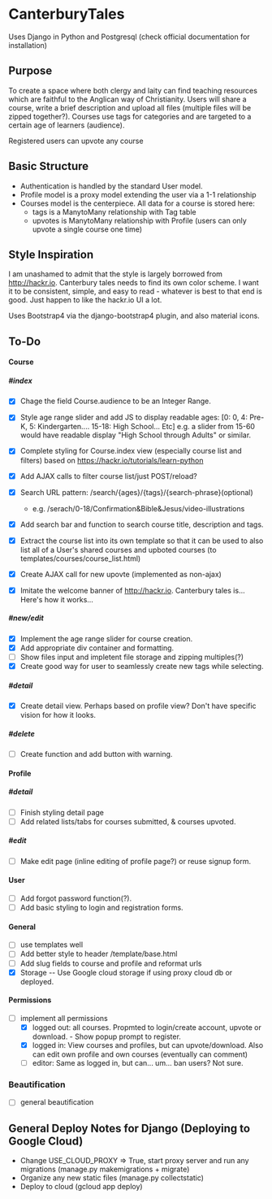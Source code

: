 # CanterburyTales
Uses Django in Python and Postgresql (check official documentation for installation)

## Purpose
To create a space where both clergy and laity can find teaching resources which are faithful to the Anglican way of Christianity. Users will share a course, write a brief description and upload all files (multiple files will be zipped together?). Courses use tags for categories and are targeted to a certain age of learners (audience).

Registered users can upvote any course

## Basic Structure
+ Authentication is handled by the standard User model.
+ Profile model is a proxy model extending the user via a 1-1 relationship
+ Courses model is the centerpiece. All data for a course is stored here:
  + tags is a ManytoMany relationship with Tag table
  + upvotes is ManytoMany relationship with Profile (users can only upvote a single course one time)

## Style Inspiration
I am unashamed to admit that the style is largely borrowed from http://hackr.io. Canterbury tales needs to find its own color scheme. I want it to be consistent, simple, and easy to read - whatever is best to that end is good. Just happen to like the hackr.io UI a lot.

Uses Bootstrap4 via the django-bootstrap4 plugin, and also material icons.


## To-Do
#### Course
##### #index
- [X] Chage the field Course.audience to be an Integer Range.
- [X] Style age range slider and add JS to display readable ages: [0: 0, 4: Pre-K, 5: Kindergarten.... 15-18: High School... Etc]
      e.g. a slider from 15-60 would have readable display "High School through Adults" or similar.

- [X] Complete styling for Course.index view (especially course list and filters) based on 
      https://hackr.io/tutorials/learn-python 
- [X] Add AJAX calls to filter course list/just POST/reload?
- [X] Search URL pattern: /search/{ages}/{tags}/{search-phrase}(optional)
    - e.g. /serach/0-18/Confirmation&Bible&Jesus/video-illustrations
- [X] Add search bar and function to search course title, description and tags.

- [X] Extract the course list into its own template so that it can be used to also list all of a User's shared courses and upboted courses (to templates/courses/course_list.html)
- [X] Create AJAX call for new upovte (implemented as non-ajax)

- [X] Imitate the welcome banner of http://hackr.io. Canterbury tales is... Here's how it works...

##### #new/edit
- [X] Implement the age range slider for course creation.
- [X] Add appropriate div container and formatting.
- [ ] Show files input and impletent file storage and zipping multiples(?)
- [X] Create good way for user to seamlessly create new tags while selecting.

##### #detail
- [X] Create detail view. Perhaps based on profile view? Don't have specific vision for how it looks.

##### #delete
- [ ] Create function and add button with warning.

#### Profile
##### #detail
- [ ] Finish styling detail page
- [ ] Add related lists/tabs for courses submitted, & courses upvoted.

##### #edit
- [ ] Make edit page (inline editing of profile page?) or reuse signup form.

#### User
- [ ] Add forgot password function(?).
- [ ] Add basic styling to login and registration forms.
     
#### General
- [ ] use templates well
- [ ] Add better style to header /template/base.html
- [ ] Add slug fields to course and profile and reformat urls
- [X] Storage -- Use Google cloud storage if using proxy cloud db or deployed.

#### Permissions
- [ ] implement all permissions
    - [X] logged out: all courses. Propmted to login/create account, upvote or download. - Show popup prompt to register.
    - [X] logged in: View courses and profiles, but can upvote/download. Also can edit own profile and own courses (eventually can comment)
    - [ ] editor: Same as logged in, but can... um... ban users? Not sure.

### Beautification
- [ ] general beautification



## General Deploy Notes for Django (Deploying to Google Cloud)
+ Change USE_CLOUD_PROXY => True, start proxy server and run any migrations (manage.py makemigrations + migrate)
+ Organize any new static files (manage.py collectstatic)
+ Deploy to cloud (gcloud app deploy)



